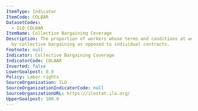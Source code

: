 ```yaml
---
ItemType: Indicator
ItemCode: COLBAR
DatasetCodes:
  - ILO_COLBAR
ItemName: Collective Bargaining Coverage
Description: The proportion of workers whose terms and conditions at work are determined
  by collective bargaining as opposed to individual contracts.
Footnote: null
Indicator: Collective Bargaining Coverage
IndicatorCode: COLBAR
Inverted: false
LowerGoalpost: 0.0
Policy: Labor rights
SourceOrganization: ILO
SourceOrganizationIndicatorCode: null
SourceOrganizationURL: https://ilostat.ilo.org/
UpperGoalpost: 100.0
---
```


